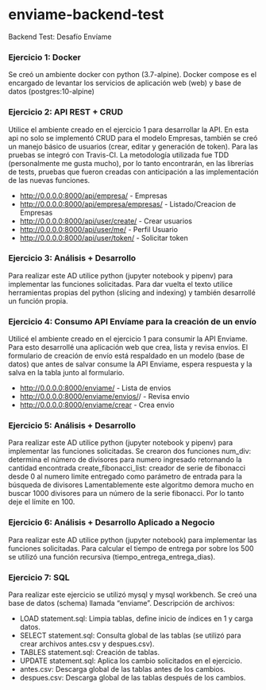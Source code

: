 # enviame-backend-test
Backend Test: Desafío Envíame


### Ejercicio 1: Docker
Se creó un ambiente docker con python (3.7-alpine). Docker compose es el encargado de levantar los servicios de aplicación web (web) y base de datos (postgres:10-alpine)

### Ejercicio 2: API REST + CRUD
Utilice el ambiente creado en el ejercicio 1 para desarrollar la API. En esta api no solo se implementó CRUD para el modelo Empresas, también se creó un manejo básico de usuarios (crear, editar y generación de token). Para las pruebas se integró con Travis-CI. La metodología utilizada fue TDD (personalmente me gusta mucho), por lo tanto encontrarán, en las librerías de tests, pruebas que fueron creadas con anticipación a las implementación de las nuevas funciones.
* http://0.0.0.0:8000/api/empresa/ - Empresas
* http://0.0.0.0:8000/api/empresa/empresas/ - Listado/Creacion de Empresas
* http://0.0.0.0:8000/api/user/create/ - Crear usuarios
* http://0.0.0.0:8000/api/user/me/ - Perfil Usuario
* http://0.0.0.0:8000/api/user/token/ - Solicitar token

### Ejercicio 3: Análisis + Desarrollo
Para realizar este AD utilice python (jupyter notebook y pipenv) para implementar las funciones solicitadas. Para dar vuelta el texto utilice herramientas propias del python (slicing and indexing) y también desarrollé un función propia.

### Ejercicio 4: Consumo API Envíame para la creación de un envío
Utilicé el ambiente creado en el ejercicio 1 para consumir la API Enviame. Para esto desarrollé una aplicación web que crea, lista y revisa envíos. El formulario de creación de envío está respaldado en un modelo (base de datos) que antes de salvar consume la API Enviame, espera respuesta y la salva en la tabla junto al formulario.
* http://0.0.0.0:8000/enviame/ - Lista de envios
* http://0.0.0.0:8000/enviame/envios/<slug>/ - Revisa envio
* http://0.0.0.0:8000/enviame/crear - Crea envio

### Ejercicio 5: Análisis + Desarrollo
Para realizar este AD utilice python (jupyter notebook y pipenv) para implementar las funciones solicitadas.
Se crearon dos funciones
num_div: determina el número de divisores para numero ingresado retornando la cantidad encontrada
create_fibonacci_list: creador de serie de fibonacci desde 0 al numero limite entregado como parámetro de entrada para la búsqueda de divisores
Lamentablemente este algoritmo demora mucho en buscar 1000 divisores para un número de la serie fibonacci. Por lo tanto deje el límite en 100.

### Ejercicio 6: Análisis + Desarrollo Aplicado a Negocio
Para realizar este AD utilice python (jupyter notebook) para implementar las funciones solicitadas.
Para calcular el tiempo de entrega por sobre los 500 se utilizó una función recursiva (tiempo_entrega_entrega_dias).

### Ejercicio 7: SQL
Para realizar este ejercicio se utilizó mysql y mysql workbench. Se creó una base de datos (schema) llamada “enviame”.
Descripción de archivos:
* LOAD statement.sql: Limpia tablas, define inicio de índices en 1 y carga datos.
* SELECT statement.sql: Consulta global de las tablas (se utilizó para crear archivos antes.csv y despues.csv).
* TABLES statement.sql: Creación de tablas.
* UPDATE statement.sql: Aplica los cambio solicitados en el ejercicio.
* antes.csv: Descarga global de las tablas antes de los cambios.
* despues.csv: Descarga global de las tablas después de los cambios.
